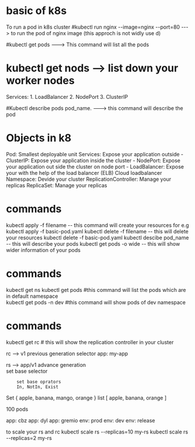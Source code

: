 
# basic of k8s
To run a pod in k8s cluster
#kubectl run nginx --image=nginx --port=80 ---> to run the pod of nginx image (this approch is not widly use	d)


#kubectl get pods  ---> This command will list all the pods
# kubectl get nods --> list down your worker nodes


Services:
	1. LoadBalancer 
	2. NodePort 
	3. ClusterIP
 
#Kubectl describe pods pod_name. ---> this command will describe the pod 


# Objects in k8

Pod: Smallest deployable unit 
Services: Expose your application outside 
    - ClusterIP: Expose your application inside the cluster 
    - NodePort: Expose your application out side the cluster on node port 
    - LoadBalancer: Expose your with the help of the load balancer (ELB)  Cloud loadbalancer
Namespace: Devide your cluster 
ReplicationController: Manage your replicas 
ReplicaSet: Manage your replicas


# commands
kubectl apply -f filename  --  this command will create your resources 
for e.g
    kubectl apply -f basic-pod.yaml
kubectl delete -f filename -- this will delete your resources
    kubectl delete -f basic-pod.yaml 
kubectl descibe pod_name -- this will describe your pods 
kubectl get pods -o wide -- this will show wider information of your pods


# commands
kubectl get ns
kubectl get pods  #this command will list the pods which are in default namespace  
kubectl get pods -n dev #this command will show pods of dev namespace



# commands 
kubectl get rc  # this will show the replication controller in your cluster



rc --> v1
        previous generation
        selector
            app: my-app 

rs  --> app/v1 
        advance generation   
        set base selector 
        
        set base oprators
        In, NotIn, Exist


Set { apple, banana, mango, orange }
list [ apple, banana, orange ]


100 pods

app: cbz
app: dyl
app: gremio
env: prod
env: dev
env: release


to scale your rs and rc 
kubectl scale rs --replicas=10 my-rs
kubectl scale rs --replicas=2 my-rs
